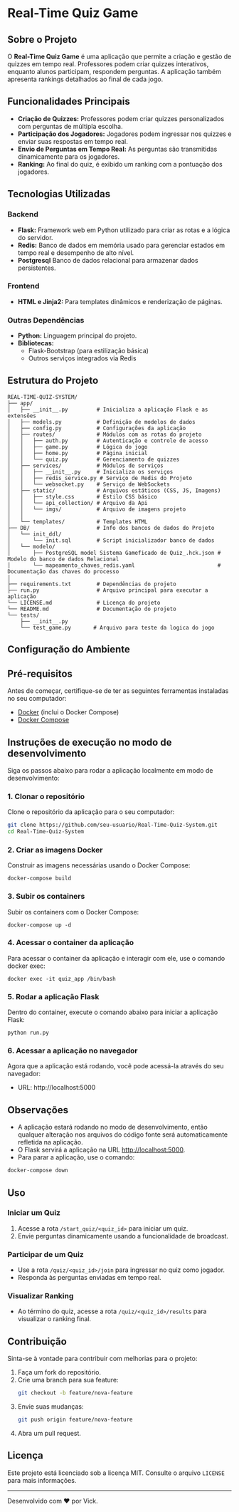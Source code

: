 # Real-Time Quiz Game

## Sobre o Projeto

O **Real-Time Quiz Game** é uma aplicação que permite a criação e gestão de quizzes em tempo real. Professores podem criar quizzes interativos, enquanto alunos participam, respondem perguntas. A aplicação também apresenta rankings detalhados ao final de cada jogo.

## Funcionalidades Principais

- **Criação de Quizzes:** Professores podem criar quizzes personalizados com perguntas de múltipla escolha.
- **Participação dos Jogadores:** Jogadores podem ingressar nos quizzes e enviar suas respostas em tempo real.
- **Envio de Perguntas em Tempo Real:** As perguntas são transmitidas dinamicamente para os jogadores.
- **Ranking:** Ao final do quiz, é exibido um ranking com a pontuação dos jogadores.

## Tecnologias Utilizadas

### Backend
- **Flask:** Framework web em Python utilizado para criar as rotas e a lógica do servidor.
- **Redis:** Banco de dados em memória usado para gerenciar estados em tempo real e desempenho de alto nível.
- **Postgresql**  Banco de dados relacional para armazenar dados persistentes.

### Frontend
- **HTML e Jinja2:** Para templates dinâmicos e renderização de páginas.

### Outras Dependências
- **Python:** Linguagem principal do projeto.
- **Bibliotecas:**
  - Flask-Bootstrap (para estilização básica)
  - Outros serviços integrados via Redis
  
## Estrutura do Projeto

```plaintext
REAL-TIME-QUIZ-SYSTEM/
├── app/
│   ├── __init__.py         # Inicializa a aplicação Flask e as extensões
│   ├── models.py           # Definição de modelos de dados
│   ├── config.py           # Configurações da aplicação
│   ├── routes/             # Módulos com as rotas do projeto
│   │   ├── auth.py         # Autenticação e controle de acesso
│   │   ├── game.py         # Lógica do jogo
│   │   ├── home.py         # Página inicial
│   │   └── quiz.py         # Gerenciamento de quizzes
│   ├── services/           # Módulos de serviços
│   │   ├── __init__.py     # Inicializa os serviços
│   │   ├── redis_service.py # Serviço de Redis do Projeto
│   │   └── websocket.py    # Serviço de WebSockets
│   ├── static/             # Arquivos estáticos (CSS, JS, Imagens)
│   │   ├── style.css       # Estilo CSS básico
│   │   └── api_collection/ # Arquivo da Api
│   │   └── imgs/           # Arquivo de imagens projeto
│   │       
│   └── templates/          # Templates HTML
├── DB/                     # Info dos bancos de dados do Projeto
│   └── init_ddl/
│       └── init.sql        # Script inicializador banco de dados         
│   └── modelo/
│       ├── PostgreSQL model Sistema Gameficado de Quiz_.hck.json # Modelo do banco de dados Relacional
│       └── mapeamento_chaves_redis.yaml                          # Documentação das chaves do processo
│
├── requirements.txt        # Dependências do projeto
├── run.py                  # Arquivo principal para executar a aplicação
└── LICENSE.md              # Licença do projeto
└── README.md               # Documentação do projeto
└── tests/
    ├── __init__.py
    └── test_game.py       # Arquivo para teste da logica do jogo
```

## Configuração do Ambiente

## Pré-requisitos

Antes de começar, certifique-se de ter as seguintes ferramentas instaladas no seu computador:

- [Docker](https://www.docker.com/products/docker-desktop) (inclui o Docker Compose)
- [Docker Compose](https://docs.docker.com/compose/)

## Instruções de execução no modo de desenvolvimento

Siga os passos abaixo para rodar a aplicação localmente em modo de desenvolvimento:

### 1. Clonar o repositório

Clone o repositório da aplicação para o seu computador:

```bash
git clone https://github.com/seu-usuario/Real-Time-Quiz-System.git
cd Real-Time-Quiz-System
```
### 2. Criar as imagens Docker

Construir as imagens necessárias usando o Docker Compose:

```
docker-compose build
```
### 3. Subir os containers

Subir os containers com o Docker Compose:
```
docker-compose up -d
```
### 4. Acessar o container da aplicação

Para acessar o container da aplicação e interagir com ele, use o comando docker exec:
```
docker exec -it quiz_app /bin/bash
```

### 5. Rodar a aplicação Flask

Dentro do container, execute o comando abaixo para iniciar a aplicação Flask:
```
python run.py
```

### 6. Acessar a aplicação no navegador

Agora que a aplicação está rodando, você pode acessá-la através do seu navegador:

- URL: http://localhost:5000

## Observações

- A aplicação estará rodando no modo de desenvolvimento, então qualquer alteração nos arquivos do código fonte será automaticamente refletida na aplicação.
- O Flask servirá a aplicação na URL [http://localhost:5000](http://localhost:5000).
- Para parar a aplicação, use o comando:

```bash
docker-compose down
```

## Uso

### Iniciar um Quiz
1. Acesse a rota `/start_quiz/<quiz_id>` para iniciar um quiz.
2. Envie perguntas dinamicamente usando a funcionalidade de broadcast.

### Participar de um Quiz
- Use a rota `/quiz/<quiz_id>/join` para ingressar no quiz como jogador.
- Responda às perguntas enviadas em tempo real.

### Visualizar Ranking
- Ao término do quiz, acesse a rota `/quiz/<quiz_id>/results` para visualizar o ranking final.

## Contribuição

Sinta-se à vontade para contribuir com melhorias para o projeto:

1. Faça um fork do repositório.
2. Crie uma branch para sua feature:
   ```bash
   git checkout -b feature/nova-feature
   ```
3. Envie suas mudanças:
   ```bash
   git push origin feature/nova-feature
   ```
4. Abra um pull request.

## Licença

Este projeto está licenciado sob a licença MIT. Consulte o arquivo `LICENSE` para mais informações.

---

Desenvolvido com ❤️ por Vick.
